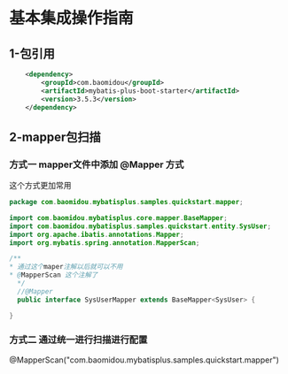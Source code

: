 # 基本集成操作指南
## 1-包引用
```xml
    <dependency>
        <groupId>com.baomidou</groupId>
        <artifactId>mybatis-plus-boot-starter</artifactId>
        <version>3.5.3</version>
    </dependency>
```

## 2-mapper包扫描
### 方式一 mapper文件中添加 @Mapper 方式
这个方式更加常用
```java
package com.baomidou.mybatisplus.samples.quickstart.mapper;

import com.baomidou.mybatisplus.core.mapper.BaseMapper;
import com.baomidou.mybatisplus.samples.quickstart.entity.SysUser;
import org.apache.ibatis.annotations.Mapper;
import org.mybatis.spring.annotation.MapperScan;

/**
* 通过这个maper注解以后就可以不用
* @MapperScan 这个注解了
  */
  //@Mapper
  public interface SysUserMapper extends BaseMapper<SysUser> {

}
```


### 方式二 通过统一进行扫描进行配置
@MapperScan("com.baomidou.mybatisplus.samples.quickstart.mapper")
